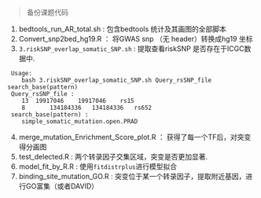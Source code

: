 > 备份课题代码 

1. bedtools_run_AR_total.sh : 包含bedtools 统计及其画图的全部脚本<br>
2. Convert_snp2bed_hg19.R ： 将GWAS snp （无 header）转换成hg19 坐标
3. `3.riskSNP_overlap_somatic_SNP.sh` : 提取查看riskSNP 是否存在于ICGC数据中.
```
 Usage:
	bash 3.riskSNP_overlap_somatic_SNP.sh Query_rsSNP_file search_base(pattern) 
 Query_rsSNP_file :  
	13	19917046	19917046	rs15
	8       134184336	134184336	rs652          
 search_base(pattern) : 
	simple_somatic_mutation.open.PRAD
```
4. merge_mutation_Enrichment_Score_plot.R ： 获得了每一个TF后，对突变得分画图<br>
5. test_delected.R : 两个转录因子交集区域，突变是否更加显著.<br>
6. model_fit_by_R.R : 使用`fitdistrplus`进行模型拟合<br>
7. binding_site_mutation_GO.R : 突变位于某一个转录因子，提取附近基因，进行GO富集（或者DAVID）<br>

